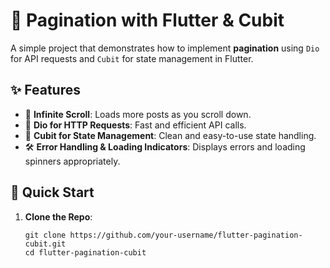 # 📱 Pagination with Flutter & Cubit

A simple project that demonstrates how to implement **pagination** using `Dio` for API requests and `Cubit` for state management in Flutter.

## ✨ Features

- 📜 **Infinite Scroll**: Loads more posts as you scroll down.
- 🔄 **Dio for HTTP Requests**: Fast and efficient API calls.
- 🎯 **Cubit for State Management**: Clean and easy-to-use state handling.
- 🛠 **Error Handling & Loading Indicators**: Displays errors and loading spinners appropriately.

## 🚀 Quick Start

1. **Clone the Repo**:

   ```
   git clone https://github.com/your-username/flutter-pagination-cubit.git
   cd flutter-pagination-cubit
   ```

   
   
